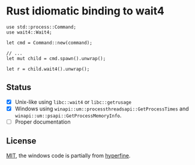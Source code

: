 # Rust idiomatic binding to wait4

```
use std::process::Command;
use wait4::Wait4;

let cmd = Command::new(command);

// ...
let mut child = cmd.spawn().unwrap();

let r = child.wait4().unwrap();
```

## Status

- [x] Unix-like using `libc::wait4` or `libc::getrusage`
- [x] Windows using `winapi::um::processthreadsapi::GetProcessTimes` and `winapi::um::psapi::GetProcessMemoryInfo`.
- [ ] Proper documentation

## License

[MIT](https://spdx.org/licenses/MIT), the windows code is partially from [hyperfine](https://github.com/sharkdp/hyperfine).
